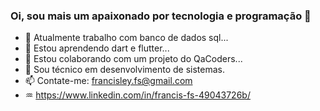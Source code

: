 ### Oi, sou mais um apaixonado por tecnologia e programação 👋

- 🔭 Atualmente trabalho com banco de dados sql...
- 🌱 Estou aprendendo dart e flutter...
- 👯 Estou colaborando com um projeto do QaCoders...
- 💬 Sou técnico em desenvolvimento de sistemas.
- 📫 Contate-me: francisley.fs@gmail.com
- ♒ https://www.linkedin.com/in/francis-fs-49043726b/



